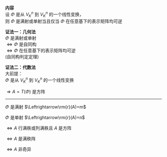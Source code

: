 **内容**  
设 $\Phi$ 是从 $V_K^n$ 到 $V_K^n$ 的一个线性变换，  
则 $\Phi$ 是满射或单射当且仅当 $\Phi$ 在任意基下的表示矩阵均可逆  
  
**证法一：几何法**  
 $\Phi$ 是满射或单射  
 $\Leftrightarrow\Phi$ 是自同构  
 $\Leftrightarrow\Phi$ 在任意基下的表示矩阵均可逆  
(自同构判定定理)  
  
**证法二：代数法**  
大前提：  
 $\Phi$ 是从 $V_K^n$ 到 $V_K^n$ 的一个线性变换  
  
 $\Rightarrow A=T(\Phi)$ 是方阵  
  
---  
  
 $\Phi$ 是满射 $\Leftrightarrow\rm{r}(A)=m$   
  
 $\Phi$ 是单射 $\Leftrightarrow\rm{r}(A)=n$   
  
 $\Leftrightarrow A$ 行满秩或列满秩且 $A$ 是方阵  
  
 $\Leftrightarrow A$ 是满秩阵  
  
 $\Leftrightarrow A$ 非奇异  
  
